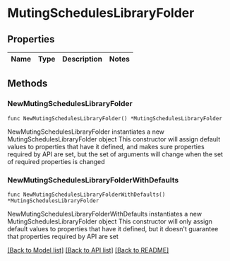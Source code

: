 # MutingSchedulesLibraryFolder

## Properties

Name | Type | Description | Notes
------------ | ------------- | ------------- | -------------

## Methods

### NewMutingSchedulesLibraryFolder

`func NewMutingSchedulesLibraryFolder() *MutingSchedulesLibraryFolder`

NewMutingSchedulesLibraryFolder instantiates a new MutingSchedulesLibraryFolder object
This constructor will assign default values to properties that have it defined,
and makes sure properties required by API are set, but the set of arguments
will change when the set of required properties is changed

### NewMutingSchedulesLibraryFolderWithDefaults

`func NewMutingSchedulesLibraryFolderWithDefaults() *MutingSchedulesLibraryFolder`

NewMutingSchedulesLibraryFolderWithDefaults instantiates a new MutingSchedulesLibraryFolder object
This constructor will only assign default values to properties that have it defined,
but it doesn't guarantee that properties required by API are set


[[Back to Model list]](../README.md#documentation-for-models) [[Back to API list]](../README.md#documentation-for-api-endpoints) [[Back to README]](../README.md)


